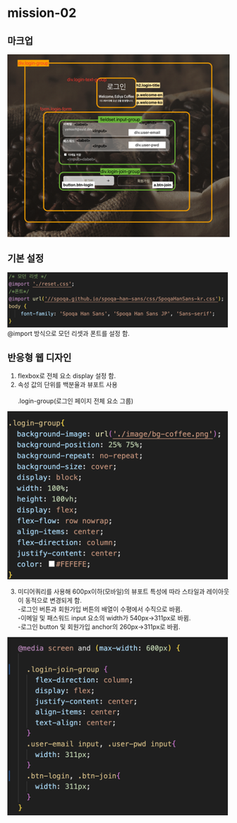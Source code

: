 # mission-02

## 마크업
<img src="./readme-img/mission-02-markup.png" width="700px">

## 기본 설정
<img src="./readme-img/reset-font.png" width="500px">
@import 방식으로 모던 리셋과 폰트를 설정 함.

## 반응형 웹 디자인
1. flexbox로 전체 요소 display 설정 함.
2. 속성 값의 단위를 백분율과 뷰포트 사용<br><br>
.login-group(로그인 페이지 전체 요소 그룹) 
<img src="./readme-img/login-group-css.png" width="500px">

3. 미디어쿼리를 사용해 600px이하(모바일)의 뷰포트 특성에 따라 스타일과
  레이아웃이 동적으로 변경되게 함.<br>
  -로그인 버튼과 회원가입 버튼의 배열이 수평에서 수직으로 바뀜.<br>
  -이메일 및 패스워드 input 요소의 width가 540px->311px로 바뀜.<br>
  -로그인 button 및 회원가입 anchor의 260px->311px로 바뀜.
<img src="./readme-img/@media.png" width="500px">
  




